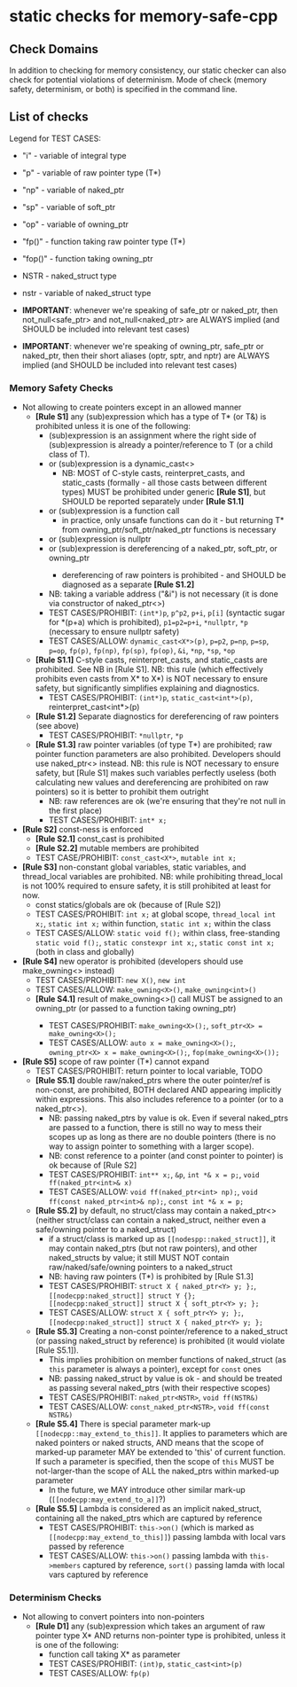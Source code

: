 # static checks for memory-safe-cpp

## Check Domains

In addition to checking for memory consistency, our static checker can also check for potential violations of determinism. 
Mode of check (memory safety, determinism, or both) is specified in the command line. 

## List of checks

Legend for TEST CASES:
* "i" - variable of integral type
* "p" - variable of raw pointer type (T*)
* "np" - variable of naked_ptr<T>
* "sp" - variable of soft_ptr<T>
* "op" - variable of owning_ptr<T>
* "fp()" - function taking raw pointer type (T*)
* "fop()" - function taking owning_ptr<T>
* NSTR - naked_struct type
* nstr - variable of naked_struct type

* **IMPORTANT**: whenever we're speaking of safe_ptr<T> or naked_ptr<T>, then not_null<safe_ptr<T>> and not_null<naked_ptr<T>> are ALWAYS implied (and SHOULD be included into relevant test cases)
* **IMPORTANT**: whenever we're speaking of owning_ptr<T>, safe_ptr<T> or naked_ptr<T>, then their short aliases (optr<T>, sptr<T>, and nptr<T>) are ALWAYS implied (and SHOULD be included into relevant test cases)

### Memory Safety Checks
  
* Not allowing to create pointers except in an allowed manner
  - **[Rule S1]** any (sub)expression which has a type of T* (or T&) is prohibited unless it is one of the following:
    + (sub)expression is an assignment where the right side of (sub)expression is already a pointer/reference to T (or a child class of T).
    + or (sub)expression is a dynamic_cast<> 
      * NB: MOST of C-style casts, reinterpret_casts, and static_casts (formally - all those casts between different types) MUST be prohibited under generic **[Rule S1]**, but SHOULD be reported separately under **[Rule S1.1]**
    + or (sub)expression is a function call
      * in practice, only unsafe functions can do it - but returning T* from owning_ptr<T>/soft_ptr<T>/naked_ptr<T> functions is necessary
    + or (sub)expression is nullptr
    + or (sub)expression is dereferencing of a naked_ptr<T>, soft_ptr<T>, or owning_ptr<T>
      - dereferencing of raw pointers is prohibited - and SHOULD be diagnosed as a separate **[Rule S1.2]**
    + NB: taking a variable address ("&i") is not necessary (it is done via constructor of naked_ptr<>)
    + TEST CASES/PROHIBIT: `(int*)p`, `p^p2`, `p+i`, `p[i]` (syntactic sugar for *(p+a) which is prohibited), `p1=p2=p+i`, `*nullptr`, `*p` (necessary to ensure nullptr safety)
    + TEST CASES/ALLOW: `dynamic_cast<X*>(p)`, `p=p2`, `p=np`, `p=sp`, `p=op`, `fp(p)`, `fp(np)`, `fp(sp)`, `fp(op)`, `&i`, `*np`, `*sp`, `*op`
  - **[Rule S1.1]** C-style casts, reinterpret_casts, and static_casts are prohibited. See NB in [Rule S1]. NB: this rule (which effectively prohibits even casts from X* to X*) is NOT necessary to ensure safety, but significantly simplifies explaining and diagnostics.
    + TEST CASES/PROHIBIT: `(int*)p`, `static_cast<int*>(p)`, reinterpret_cast<int*>(p)   
  - **[Rule S1.2]** Separate diagnostics for dereferencing of raw pointers (see above)
    + TEST CASES/PROHIBIT: `*nullptr`, `*p`
  - **[Rule S1.3]** raw pointer variables (of type T*) are prohibited; raw pointer function parameters are also prohibited. Developers should use naked_ptr<> instead. NB: this rule is NOT necessary to ensure safety, but [Rule S1] makes such variables perfectly useless (both calculating new values and dereferencing are prohibited on raw pointers) so it is better to prohibit them outright
    + NB: raw references are ok (we're ensuring that they're not null in the first place)
    + TEST CASES/PROHIBIT: `int* x;`
* **[Rule S2]** const-ness is enforced
  + **[Rule S2.1]** const_cast is prohibited
  + **[Rule S2.2]** mutable members are prohibited
  + TEST CASE/PROHIBIT: `const_cast<X*>`, `mutable int x;`
* **[Rule S3]** non-constant global variables, static variables, and thread_local variables are prohibited. NB: while prohibiting thread_local is not 100% required to ensure safety, it is still prohibited at least for now.
  + const statics/globals are ok (because of [Rule S2])
  + TEST CASES/PROHIBIT: `int x;` at global scope, `thread_local int x;`, `static int x;` within function, `static int x;` within the class
  + TEST CASES/ALLOW: `static void f();` within class, free-standing `static void f();`, `static constexpr int x;`, `static const int x;` (both in class and globally)
* **[Rule S4]** new operator is prohibited (developers should use make_owning<> instead)
  + TEST CASES/PROHIBIT: `new X()`, `new int`
  + TEST CASES/ALLOW: `make_owning<X>()`, `make_owning<int>()`
  - **[Rule S4.1]** result of make_owning<>() call MUST be assigned to an owning_ptr<T> (or passed to a function taking owning_ptr<T>) 
    + TEST CASES/PROHIBIT: `make_owning<X>();`, `soft_ptr<X> = make_owning<X>();`
    + TEST CASES/ALLOW: `auto x = make_owning<X>();`, `owning_ptr<X> x = make_owning<X>();`, `fop(make_owning<X>());`
* **[Rule S5]** scope of raw pointer (T*) cannot expand
  + TEST CASES/PROHIBIT: return pointer to local variable, TODO
  + **[Rule S5.1]** double raw/naked_ptrs where the outer pointer/ref is non-const, are prohibited, BOTH declared AND appearing implicitly within expressions. This also includes reference to a pointer (or to a naked_ptr<>).
    - NB: passing naked_ptrs by value is ok. Even if several naked_ptrs are passed to a function, there is still no way to mess their scopes up as long as there are no double pointers (there is no way to assign pointer to something with a larger scope).
    - NB: const reference to a pointer (and const pointer to pointer) is ok because of [Rule S2]
    - TEST CASES/PROHIBIT: `int** x;`, `&p`, `int *& x = p;`, `void ff(naked_ptr<int>& x)`
    - TEST CASES/ALLOW: `void ff(naked_ptr<int> np);`, `void ff(const naked_ptr<int>& np);`, `const int *& x = p;`
  + **[Rule S5.2]** by default, no struct/class may contain a naked_ptr<> (neither struct/class can contain a naked_struct, neither even a safe/owning pointer to a naked_struct)
    - if a struct/class is marked up as `[[nodespp::naked_struct]]`, it may contain naked_ptrs (but not raw pointers), and other naked_structs by value; it still MUST NOT contain raw/naked/safe/owning pointers to a naked_struct
    - NB: having raw pointers (T*) is prohibited by [Rule S1.3]
    - TEST CASES/PROHIBIT: `struct X { naked_ptr<Y> y; };`, `[[nodecpp:naked_struct]] struct Y {}; [[nodecpp:naked_struct]] struct X { soft_ptr<Y> y; };`
    - TEST CASES/ALLOW: `struct X { soft_ptr<Y> y; };`, `[[nodecpp:naked_struct]] struct X { naked_ptr<Y> y; };`
  + **[Rule S5.3]** Creating a non-const pointer/reference to a naked_struct (or passing naked_struct by reference) is prohibited (it would violate [Rule S5.1]).
    - This implies prohibition on member functions of naked_struct (as `this` parameter is always a pointer), except for `const` ones
    - NB: passing naked_struct by value is ok - and should be treated as passing several naked_ptrs (with their respective scopes)
    - TEST CASES/PROHIBIT: `naked_ptr<NSTR>`, `void ff(NSTR&)`
    - TEST CASES/ALLOW: `const_naked_ptr<NSTR>`, `void ff(const NSTR&)`
  + **[Rule S5.4]** There is special parameter mark-up `[[nodecpp::may_extend_to_this]]`. It applies to parameters which are naked pointers or naked structs, AND means that the scope of marked-up parameter MAY be extended to 'this' of current function. If such a parameter is specified, then the scope of `this` MUST be not-larger-than the scope of ALL the naked_ptrs within marked-up parameter
      + In the future, we MAY introduce other similar mark-up (`[[nodecpp:may_extend_to_a]]`?)
  + **[Rule S5.5]** Lambda is considered as an implicit naked_struct, containing all the naked_ptrs which are captured by reference
      - TEST CASES/PROHIBIT: `this->on()` (which is marked as `[[nodecpp:may_extend_to_this]]`) passing lambda with local vars passed by reference
      - TEST CASES/ALLOW: `this->on()` passing lambda with `this->members` captured by reference, `sort()` passing lamda with local vars captured by reference
  
### Determinism Checks

* Not allowing to convert pointers into non-pointers
  - **[Rule D1]** any (sub)expression which takes an argument of raw pointer type X* AND returns non-pointer type is prohibited, unless it is one of the following:
    + function call taking X* as parameter
    + TEST CASES/PROHIBIT: `(int)p`, `static_cast<int>(p)`
    + TEST CASES/ALLOW: `fp(p)`
    
